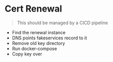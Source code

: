 # Cert Renewal

> This should be managed by a CICD pipeline

- Find the renewal instance
- DNS points fakeservices record to it
- Remove old key directory
- Run docker-compose
- Copy key over